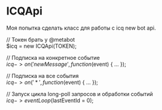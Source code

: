 # ICQApi
Моя попытка сделать класс для работы с icq new bot api.

// Токен брать у @metabot  
$icq = new ICQApi(TOKEN);

// Подписка на конкретное событие  
$icq->on('newMessage', function($event) {
    ...
});

// Подписка на все события  
$icq->on('*', function($event) {
    ...
});

// Запуск цикла long-poll запросов и обработки событий  
$icq->eventLoop($lastEventId = 0);
